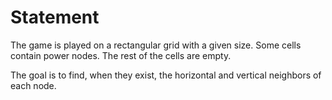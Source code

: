 # Statement

The game is played on a rectangular grid with a given size. Some cells contain power nodes. The rest of the cells are empty.

The goal is to find, when they exist, the horizontal and vertical neighbors of each node.